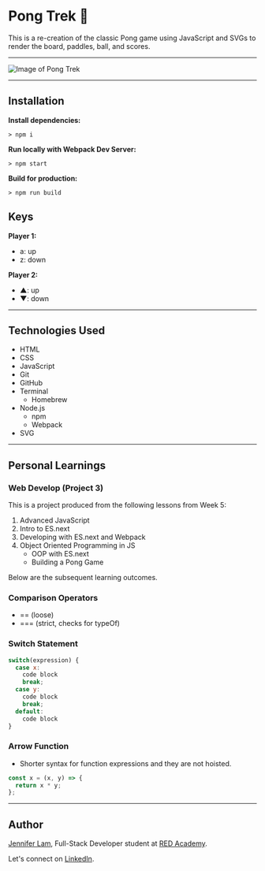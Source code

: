 # Pong Trek 🏓

This is a re-creation of the classic Pong game using JavaScript and SVGs to render the board, paddles, ball, and scores.

---

![Image of Pong Trek](https://github.com/nejmal/Pong-Trek/blob/master/pong-trek.png)

---

## Installation

**Install dependencies:**

`> npm i`

**Run locally with Webpack Dev Server:**

`> npm start`

**Build for production:**

`> npm run build`

## Keys

**Player 1:**

- a: up
- z: down

**Player 2:**

- ▲: up
- ▼: down

---

## Technologies Used

- HTML
- CSS
- JavaScript
- Git
- GitHub
- Terminal
  - Homebrew
- Node.js
  - npm
  - Webpack
- SVG

---

## Personal Learnings

### Web Develop (Project 3)

This is a project produced from the following lessons from Week 5:

1. Advanced JavaScript
2. Intro to ES.next
3. Developing with ES.next and Webpack
4. Object Oriented Programming in JS
   - OOP with ES.next
   - Building a Pong Game

Below are the subsequent learning outcomes.

### Comparison Operators

- == (loose)
- === (strict, checks for typeOf)

### Switch Statement

```js
switch(expression) {
  case x:
    code block
    break;
  case y:
    code block
    break;
  default:
    code block
}
```

### Arrow Function

- Shorter syntax for function expressions and they are not hoisted.

```js
const x = (x, y) => {
  return x * y;
};
```

---

## Author

[Jennifer Lam](https://github.com/nejmal), Full-Stack Developer student at [RED Academy](https://redacademy.com/vancouver/).

Let's connect on [LinkedIn](https://www.linkedin.com/in/jenniferlam-/).
